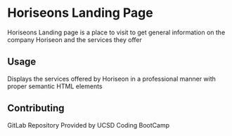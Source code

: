 # Horiseons Landing Page

Horiseons Landing page is a place to visit to get general information on the company Horiseon and the services they offer

## Usage

Displays the services offered by Horiseon in a professional manner with proper semantic HTML elements 

## Contributing

GitLab Repository Provided by UCSD Coding BootCamp